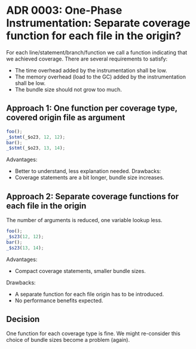 # ADR 0003: One-Phase Instrumentation: Separate coverage function for each file in the origin?

For each line/statement/branch/function we call a function indicating
that we achieved coverage. There are several requirements to satisfy:
- The time overhead added by the instrumentation shall be low.
- The memory overhead (load to the GC) added by the instrumentation shall be low.
- The bundle size should not grow too much.

## Approach 1: One function per coverage type, covered origin file as argument

```javascript
foo();
_$stmt(_$o23, 12, 12);
bar();
_$stmt(_$o23, 13, 14);
```

Advantages:
- Better to understand, less explanation needed.
Drawbacks:
- Coverage statements are a bit longer, bundle size increases.

## Approach 2: Separate coverage functions for each file in the origin 

The number of arguments is reduced, one variable lookup less.

```javascript
foo();
_$s23(12, 12);
bar();
_$s23(13, 14);
```

Advantages: 
- Compact coverage statements, smaller bundle sizes.

Drawbacks:
- A separate function for each file origin has to be introduced.
- No performance benefits expected.

## Decision

One function for each coverage type is fine. We might re-consider this choice
of bundle sizes become a problem (again).